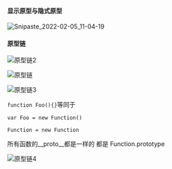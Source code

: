 #### 显示原型与隐式原型

![Snipaste_2022-02-05_11-04-19](E:\工作\产品经理\JavaScript高级\笔记\Snipaste_2022-02-05_11-04-19.png)

#### 原型链

![原型链2](E:\工作\产品经理\JavaScript高级\笔记\原型链2.png)

![原型链](E:\工作\产品经理\JavaScript高级\笔记\原型链.png)

![原型链3](E:\工作\产品经理\JavaScript高级\笔记\原型链3.png)

`function Foo(){}`等同于

`var Foo = new Function()`

`Function = new Function`

所有函数的__proto__都是一样的 都是 Function.prototype

![原型链4](E:\工作\产品经理\JavaScript高级\笔记\原型链4.png)

